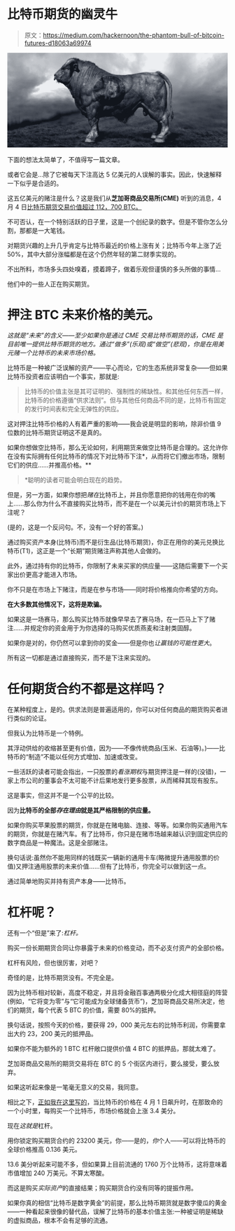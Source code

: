 # 比特币期货的幽灵牛

> 原文：<https://medium.com/hackernoon/the-phantom-bull-of-bitcoin-futures-d18063a69974>

![](img/1d06534795e45c4555d4f84d89d6e190.png)

下面的想法太简单了，不值得写一篇文章。

或者它会是…除了它被每天下注高达 5 亿美元的人误解的事实。因此，快速解释一下似乎是合适的。

这五亿美元的赌注是什么？这是我们从**芝加哥商品交易所(CME)** 听到的消息，4 月 4 日[比特币期货交易价值超过 112，700 BTC。](https://cointelegraph.com/news/cme-group-bitcoin-futures-reported-record-trading-volume-on-april-4)

不可否认，在一个特别活跃的日子里，这是一个创纪录的数字。但是不管你怎么分割，那都是一大笔钱。

对期货兴趣的上升几乎肯定与比特币最近的价格上涨有关；比特币今年上涨了近 50%，其中大部分涨幅都是在这个仍然年轻的第二财季实现的。

不出所料，市场多头四处嗅着，摸着蹄子，做着乐观但谨慎的多头所做的事情…

他们中的一些人正在购买期货。

# 押注 BTC 未来价格的美元。

*这就是“未来”的含义——至少如果你是通过 CME 交易比特币期货的话，CME 是目前唯一提供比特币期货的地方。通过“做多”(乐观)或“做空”(悲观)，你是在用美元赌一个比特币的未来市场价格。*

比特币是一种被广泛误解的资产——平心而论，它的生态系统非常复杂——但如果比特币投资者应该明白一个事实，那就是:

> 比特币的价值主张是其可证明的、强制性的稀缺性。和其他任何东西一样，比特币的价格遵循“供求法则”。但与其他任何商品不同的是，比特币有固定的发行时间表和完全无弹性的供应。

这对押注比特币价格的人有着严重的影响——我会说是明显的影响，除非价值 9 位数的比特币期货证明这不是真的。

如果你想做空比特币，那么无论如何，利用期货来做空比特币是合理的。这允许你在没有实际拥有任何比特币的情况下对比特币下注*，从而将它们撤出市场，限制它们的供应……并推高价格。**

> *聪明的读者可能会明白现在的趋势。

但是，另一方面，如果你想把*赌在*比特币上，并且你愿意把你的钱用在你的嘴上……那么你为什么不直接购买比特币，而不是在一个以美元计价的期货市场上下注呢？

(是的，这是一个反问句。不，没有一个好的答案。)

通过购买资产本身(比特币)而不是衍生品(比特币期货)，你正在用你的美元兑换比特币(T1)，这正是一个“长期”期货赌注声称其他人会做的。

此外，通过持有你的比特币，你限制了未来买家的供应量——这随后需要下一个买家出价更高才能进入市场。

你不只是在市场上下赌注，而是在参与市场——同时将价格推向你希望的方向。

**在大多数其他情况下，这将是欺骗。**

如果这是一场赛马，那么购买比特币就像早早去了赛马场，在一匹马上下了赌注……并规定你的资金用于为你选择的马购买优质燕麦和注射类固醇。

如果你是对的，你仍然可以拿到你的奖金——但是你也*让赢钱的可能性更大*。

所有这一切都是通过直接购买，而不是下注来实现的。

# 任何期货合约不都是这样吗？

在某种程度上，是的。供求法则是普遍适用的，你可以对任何商品的期货购买者进行类似的论证。

但我认为比特币是一个特例。

其浮动供给的收缩甚至更有价值，因为——不像传统商品(玉米、石油等)。)——比特币的“制造”不能以任何方式增加、加速或改变。

一些活跃的读者可能会指出，一只股票的*看涨期权*与期货押注是一样的(没错)，一家上市公司的董事会不太可能不计后果地发行更多股票，从而稀释其现有股东。

这是事实，但这并不是一个公平的比较。

因为**比特币的全部*存在理由*就是其严格限制的供应量。**

如果你购买苹果股票的期货，你就是在赌电脑、连接、等等。如果你购买通用汽车的期货，你就是在赌汽车。有了比特币，你只是在赌市场越来越认识到固定供应的数字商品是一种魔法。这是全部赌注。

换句话说:虽然你不能用同样的钱既买一辆新的通用卡车(略微提升通用股票的价值)又押注通用股票的未来价值……但有了比特币，你完全可以做到这一点。

通过简单地购买并持有资产本身——比特币。

# 杠杆呢？

还有一个“但是”来了:*杠杆。*

购买一份长期期货合同让你暴露于未来的价格变动，而不必支付资产的全部价格。

杠杆有风险，但也很厉害，对吧？

奇怪的是，比特币期货没有。不完全是。

因为比特币相对较新，高度不稳定，并且将金融百事通两极分化成大相径庭的阵营(例如，“它将变为零”与“它可能成为全球储备货币”)，芝加哥商品交易所决定，他们的期货，每个代表 5 BTC 的价值，需要 80%的抵押。

换句话说，按照今天的价格，要获得 29，000 美元左右的比特币利润，你需要拿出大约 23，200 美元的抵押品。

如果你不能为额外的 1 BTC 杠杆敞口提供价值 4 BTC 的抵押品，那就太难了。

芝加哥商品交易所的期货交易将在 BTC 的 5 个街区内进行，要么接受，要么放弃。

如果这听起来像是一笔毫无意义的交易，我同意。

相比之下，[正如我在这里写的](https://hackernoon.com/the-hidden-implications-of-bitcoins-overnight-price-jump-61b541dcc2bb)，当比特币的价格在 4 月 1 日飙升时，在那致命的一个小时里，每购买一个比特币，市场价格就会上涨 3.4 美分。

现在*这就是*杠杆。

用你锁定购买期货合约的 23200 美元，你——是的，*你*个人——可以将比特币的全球价格推高 0.136 美元。

13.6 美分听起来可能不多，但如果算上目前流通的 1760 万个比特币，这将意味着市值增加 240 万美元。不算太寒酸。

而这是购买*实际资产*的直接结果；购买期货合约没有同等的提振作用。

如果你真的相信“比特币是数字黄金”的前提，那么比特币期货就是数字傻瓜的黄金——一种看起来很像的替代品，误解了比特币的基本价值主张:一种被证明是稀缺的虚拟商品，根本不会有足够的流通。